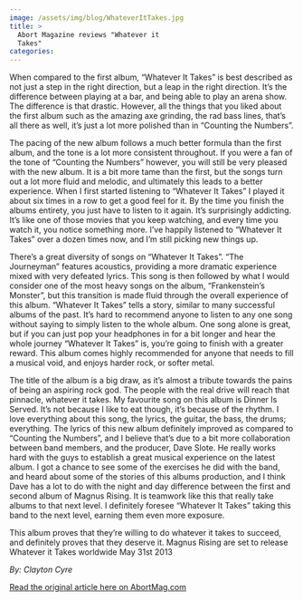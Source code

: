 ```yaml
---
image: /assets/img/blog/WhateverItTakes.jpg
title: >
  Abort Magazine reviews "Whatever it
  Takes"
categories:
---
```

When compared to the first album, “Whatever It Takes” is best described as not just a step in the right direction, but a leap in the right direction. It’s the difference between playing at a bar, and being able to play an arena show. The difference is that drastic. However, all the things that you liked about the first album such as the amazing axe grinding, the rad bass lines, that’s all there as well, it’s just a lot more polished than in “Counting the Numbers”. 

The pacing of the new album follows a much better formula than the first album, and the tone is a lot more consistent throughout. If you were a fan of the tone of “Counting the Numbers” however, you will still be very pleased with the new album. It is a bit more tame than the first, but the songs turn out a lot more fluid and melodic, and ultimately this leads to a better experience. When I first started listening to “Whatever It Takes” I played it about six times in a row to get a good feel for it. By the time you finish the albums entirety, you just have to listen to it again. It’s surprisingly addicting. It’s like one of those movies that you keep watching, and every time you watch it, you notice something more. I’ve happily listened to “Whatever It Takes” over a dozen times now, and I’m still picking new things up.

There’s a great diversity of songs on “Whatever It Takes”. “The Journeyman” features acoustics, providing a more dramatic experience mixed with very defeated lyrics. This song is then followed by what I would consider one of the most heavy songs on the album, “Frankenstein’s Monster”, but this transition is made fluid through the overall experience of this album. “Whatever It Takes” tells a story, similar to many successful albums of the past. It’s hard to recommend anyone to listen to any one song without saying to simply listen to the whole album. One song alone is great, but if you can just pop your headphones in for a bit longer and hear the whole journey “Whatever It Takes” is, you’re going to finish with a greater reward. This album comes highly recommended for anyone that needs to fill a musical void, and enjoys harder rock, or softer metal.

The title of the album is a big draw, as it’s almost a tribute towards the pains of being an aspiring rock god. The people with the real drive will reach that pinnacle, whatever it takes. My favourite song on this album is Dinner Is Served. It’s not because I like to eat though, it’s because of the rhythm. I love everything about this song, the lyrics, the guitar, the bass, the drums; everything. The lyrics of this new album definitely improved as compared to “Counting the Numbers”, and I believe that’s due to a bit more collaboration between band members, and the producer, Dave Slote. He really works hard with the guys to establish a great musical experience on the latest album. I got a chance to see some of the exercises he did with the band, and heard about some of the stories of this albums production, and I think Dave has a lot to do with the night and day difference between the first and second album of Magnus Rising. It is teamwork like this that really take albums to that next level. I definitely foresee “Whatever It Takes” taking this band to the next level, earning them even more exposure.

This album proves that they’re willing to do whatever it takes to succeed, and definitely proves that they deserve it. Magnus Rising are set to release Whatever it Takes worldwide May 31st 2013



_By: Clayton Cyre_

[Read the original article here on AbortMag.com
](http://abortmag.com/2013/05/album-review-magnus-rising-whatever-it-takes/)